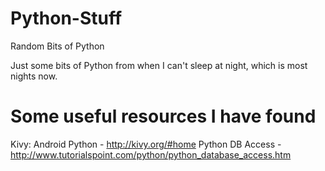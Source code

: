 Python-Stuff
============

Random Bits of Python

Just some bits of Python from when I can't sleep at night, which is most nights now.

# Some useful resources I have found #

Kivy: Android Python - http://kivy.org/#home
Python DB Access - http://www.tutorialspoint.com/python/python_database_access.htm

